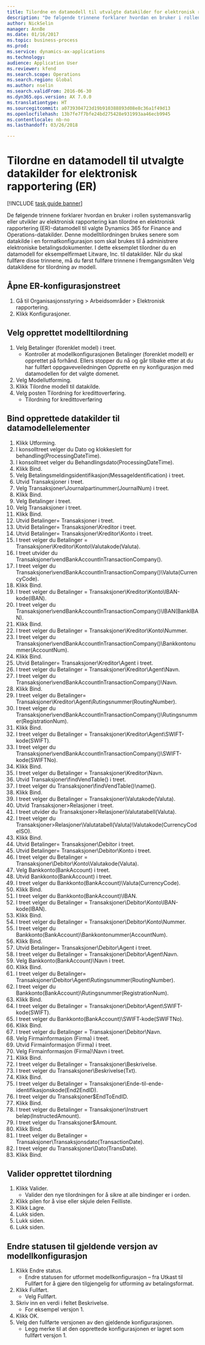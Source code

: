 ```yaml
--- 
title: Tilordne en datamodell til utvalgte datakilder for elektronisk rapportering (ER)
description: "De følgende trinnene forklarer hvordan en bruker i rollen systemansvarlig eller utvikler av elektronisk rapportering kan tilordne en elektronisk rapportering (ER)-datamodell til valgte Dynamics 365 for Finance and Operations, Enterprise Edition-datakilder (november 2016)."
author: NickSelin
manager: AnnBe
ms.date: 01/16/2017
ms.topic: business-process
ms.prod: 
ms.service: dynamics-ax-applications
ms.technology: 
audience: Application User
ms.reviewer: kfend
ms.search.scope: Operations
ms.search.region: Global
ms.author: nselin
ms.search.validFrom: 2016-06-30
ms.dyn365.ops.version: AX 7.0.0
ms.translationtype: HT
ms.sourcegitcommit: a0739304723d19b910388893d08e8c36a1f49d13
ms.openlocfilehash: 13b7fe7f7bfe24bd275428e931993aa46ecb9945
ms.contentlocale: nb-no
ms.lasthandoff: 03/26/2018

---
```

# <a name="map-a-data-model-to-selected-data-sources-for-electronic-reporting-er"></a>Tilordne en datamodell til utvalgte datakilder for elektronisk rapportering (ER)

[!INCLUDE [task guide banner](../../includes/task-guide-banner.md)]

De følgende trinnene forklarer hvordan en bruker i rollen systemansvarlig eller utvikler av elektronisk rapportering kan tilordne en elektronisk rapportering (ER)-datamodell til valgte Dynamics 365 for Finance and Operations-datakilder. Denne modelltilordningen brukes senere som datakilde i en formatkonfigurasjon som skal brukes til å administrere elektroniske betalingsdokumenter. I dette eksemplet tilordner du en datamodell for eksempelfirmaet Litware, Inc. til datakilder. Når du skal fullføre disse trinnene, må du først fullføre trinnene i fremgangsmåten Velg datakildene for tilordning av modell.


## <a name="open-er-configurations-tree"></a>Åpne ER-konfigurasjonstreet
1. Gå til Organisasjonsstyring > Arbeidsområder > Elektronisk rapportering.
2. Klikk Konfigurasjoner.

## <a name="select-created-model-mapping"></a>Velg opprettet modelltilordning
1. Velg Betalinger (forenklet model) i treet.
    * Kontroller at modellkonfigurasjonen Betalinger (forenklet modell) er opprettet på forhånd. Ellers stopper du nå og går tilbake etter at du har fullført oppgaveveiledningen Opprette en ny konfigurasjon med datamodellen for det valgte domenet.  
2. Velg Modellutforming.
3. Klikk Tilordne modell til datakilde.
4. Velg posten Tilordning for kredittoverføring.
    * Tilordning for kredittoverføring  

## <a name="bind-created-data-sources-to-data-model-elements"></a>Bind opprettede datakilder til datamodellelementer
1. Klikk Utforming.
2. I konsolltreet velger du Dato og klokkeslett for behandling(ProcessingDateTime).
3. I konsolltreet velger du Behandlingsdato(ProcessingDateTime).
4. Klikk Bind.
5. Velg Betalingsmeldingsidentifikasjon(MessageIdentification) i treet.
6. Utvid Transaksjoner i treet.
7. Velg Transaksjoner\Journalpartinummer(JournalNum) i treet.
8. Klikk Bind.
9. Velg Betalinger i treet.
10. Velg Transaksjoner i treet.
11. Klikk Bind.
12. Utvid Betalinger= Transaksjoner i treet.
13. Utvid Betalinger= Transaksjoner\Kreditor i treet.
14. Utvid Betalinger= Transaksjoner\Kreditor\Konto i treet.
15. I treet velger du Betalinger = Transaksjoner\Kreditor\Konto\Valutakode(Valuta).
16. I treet utvider du Transaksjoner\vendBankAccountInTransactionCompany().
17. I treet velger du Transaksjoner\vendBankAccountInTransactionCompany()\Valuta(CurrencyCode).
18. Klikk Bind.
19. I treet velger du Betalinger = Transaksjoner\Kreditor\Konto\IBAN-kode(IBAN).
20. I treet velger du Transaksjoner\vendBankAccountInTransactionCompany()\IBAN(BankIBAN).
21. Klikk Bind.
22. I treet velger du Betalinger = Transaksjoner\Kreditor\Konto\Nummer.
23. I treet velger du Transaksjoner\vendBankAccountInTransactionCompany()\Bankkontonummer(AccountNum).
24. Klikk Bind.
25. Utvid Betalinger= Transaksjoner\Kreditor\Agent i treet.
26. I treet velger du Betalinger = Transaksjoner\Kreditor\Agent\Navn.
27. I treet velger du Transaksjoner\vendBankAccountInTransactionCompany()\Navn.
28. Klikk Bind.
29. I treet velger du Betalinger= Transaksjoner\Kreditor\Agent\Rutingsnummer(RoutingNumber).
30. I treet velger du Transaksjoner\vendBankAccountInTransactionCompany()\Rutingsnummer(RegistrationNum).
31. Klikk Bind.
32. I treet velger du Betalinger = Transaksjoner\Kreditor\Agent\SWIFT-kode(SWIFT).
33. I treet velger du Transaksjoner\vendBankAccountInTransactionCompany()\SWIFT-kode(SWIFTNo).
34. Klikk Bind.
35. I treet velger du Betalinger = Transaksjoner\Kreditor\Navn.
36. Utvid Transaksjoner\findVendTable() i treet.
37. I treet velger du Transaksjoner\findVendTable()\name().
38. Klikk Bind.
39. I treet velger du Betalinger = Transaksjoner\Valutakode(Valuta).
40. Utvid Transaksjoner\>Relasjoner i treet.
41. I treet utvider du Transaksjoner\>Relasjoner\Valutatabell(Valuta).
42. I treet velger du Transaksjoner\>Relasjoner\Valutatabell(Valuta)\Valutakode(CurrencyCodeISO).
43. Klikk Bind.
44. Utvid Betalinger= Transaksjoner\Debitor i treet.
45. Utvid Betalinger= Transaksjoner\Debitor\Konto i treet.
46. I treet velger du Betalinger = Transaksjoner\Debitor\Konto\Valutakode(Valuta).
47. Velg Bankkonto(BankAccount) i treet.
48. Utvid Bankkonto(BankAccount) i treet.
49. I treet velger du Bankkonto(BankAccount)\Valuta(CurrencyCode).
50. Klikk Bind.
51. I treet velger du Bankkonto(BankAccount)\IBAN.
52. I treet velger du Betalinger = Transaksjoner\Debitor\Konto\IBAN-kode(IBAN).
53. Klikk Bind.
54. I treet velger du Betalinger = Transaksjoner\Debitor\Konto\Nummer.
55. I treet velger du Bankkonto(BankAccount)\Bankkontonummer(AccountNum).
56. Klikk Bind.
57. Utvid Betalinger= Transaksjoner\Debitor\Agent i treet.
58. I treet velger du Betalinger = Transaksjoner\Debitor\Agent\Navn.
59. Velg Bankkonto(BankAccount)\Navn i treet.
60. Klikk Bind.
61. I treet velger du Betalinger= Transaksjoner\Debitor\Agent\Rutingsnummer(RoutingNumber).
62. I treet velger du Bankkonto(BankAccount)\Rutingsnummer(RegistrationNum).
63. Klikk Bind.
64. I treet velger du Betalinger = Transaksjoner\Debitor\Agent\SWIFT-kode(SWIFT).
65. I treet velger du Bankkonto(BankAccount)\SWIFT-kode(SWIFTNo).
66. Klikk Bind.
67. I treet velger du Betalinger = Transaksjoner\Debitor\Navn.
68. Velg Firmainformasjon (Firma) i treet.
69. Utvid Firmainformasjon (Firma) i treet.
70. Velg Firmainformasjon (Firma)\Navn i treet.
71. Klikk Bind.
72. I treet velger du Betalinger = Transaksjoner\Beskrivelse.
73. I treet velger du Transaksjoner\Beskrivelse(Txt).
74. Klikk Bind.
75. I treet velger du Betalinger = Transaksjoner\Ende-til-ende-identifikasjonskode(End2EndID).
76. I treet velger du Transaksjoner\$EndToEndID.
77. Klikk Bind.
78. I treet velger du Betalinger = Transaksjoner\Instruert beløp(InstructedAmount).
79. I treet velger du Transaksjoner\$Amount.
80. Klikk Bind.
81. I treet velger du Betalinger = Transaksjoner\Transaksjonsdato(TransactionDate).
82. I treet velger du Transaksjoner\Dato(TransDate).
83. Klikk Bind.

## <a name="validate-created-mapping"></a>Valider opprettet tilordning
1. Klikk Valider.
    * Valider den nye tilordningen for å sikre at alle bindinger er i orden.  
2. Klikk pilen for å vise eller skjule delen Feilliste.
3. Klikk Lagre.
4. Lukk siden.
5. Lukk siden.
6. Lukk siden.

## <a name="change-the-status-of-the-current-version-of-model-configuration"></a>Endre statusen til gjeldende versjon av modellkonfigurasjon
1. Klikk Endre status.
    * Endre statusen for utformet modellkonfigurasjon – fra Utkast til Fullført for å gjøre den tilgjengelig for utforming av betalingsformat.  
2. Klikk Fullført.
    * Velg Fullført.  
3. Skriv inn en verdi i feltet Beskrivelse.
    * For eksempel versjon 1.  
4. Klikk OK.
5. Velg den fullførte versjonen av den gjeldende konfigurasjonen.
    * Legg merke til at den opprettede konfigurasjonen er lagret som fullført versjon 1.  



